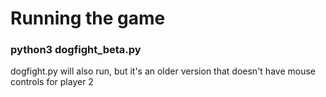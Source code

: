 # Running the game
### python3 dogfight_beta.py
dogfight.py will also run, but it's an older version that doesn't have mouse controls for player 2
